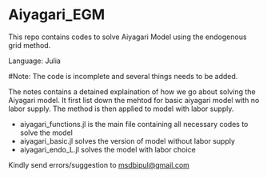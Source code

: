 # Aiyagari_EGM
This repo contains codes to solve Aiyagari Model using the endogenous grid method.

Language: Julia

#Note: The code is incomplete and several things needs to be added. 

The notes contains a detained explaination of how we go about solving the Aiyagari model. 
It first list down the mehtod for basic aiyagari model with no labor supply.
The method is then applied to model with labor supply.

- aiyagari_functions.jl is the main file containing all necessary codes to solve the model
- aiyagari_basic.jl solves the version of model without labor supply
- aiyagari_endo_L.jl solves the model with labor choice


Kindly send errors/suggestion to msdbipul@gmail.com
